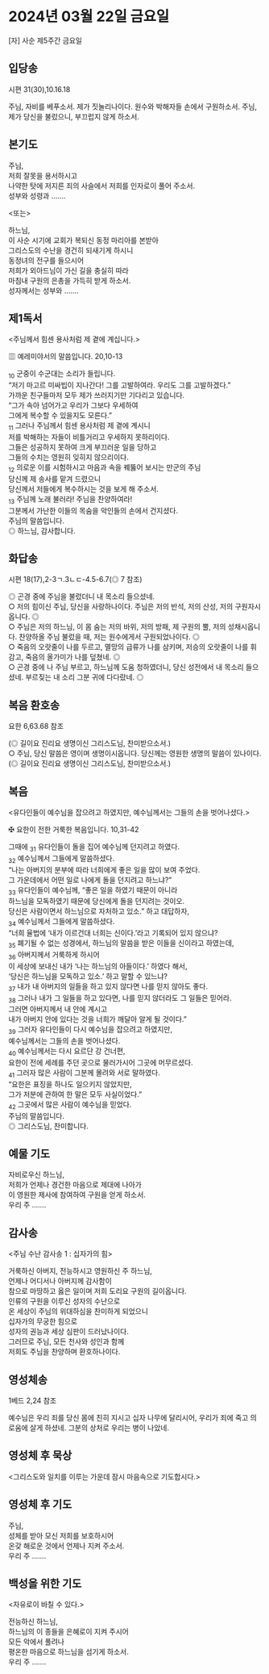 # 2024년 03월 22일 금요일

[자] 사순 제5주간 금요일  


## 입당송

시편 31(30),10.16.18

주님, 자비를 베푸소서. 제가 짓눌리나이다. 원수와 박해자들 손에서 구원하소서. 주님, 제가 당신을 불렀으니, 부끄럽지 않게 하소서.  
  
## 본기도

주님,  
저희 잘못을 용서하시고  
나약한 탓에 저지른 죄의 사슬에서 저희를 인자로이 풀어 주소서.  
성부와 성령과 …….  
  
<또는>  
  
하느님,  
이 사순 시기에 교회가 복되신 동정 마리아를 본받아  
그리스도의 수난을 경건히 되새기게 하시니  
동정녀의 전구를 들으시어  
저희가 외아드님이 가신 길을 충실히 따라  
마침내 구원의 은총을 가득히 받게 하소서.  
성자께서는 성부와 …….  
## 제1독서

<주님께서 힘센 용사처럼 제 곁에 계십니다.>

▥ 예레미야서의 말씀입니다. 20,10-13

<sub>10</sub> 군중이 수군대는 소리가 들립니다.  
“저기 마고르 미싸빕이 지나간다! 그를 고발하여라. 우리도 그를 고발하겠다.”  
가까운 친구들마저 모두 제가 쓰러지기만 기다리고 있습니다.  
“그가 속아 넘어가고 우리가 그보다 우세하여  
그에게 복수할 수 있을지도 모른다.”  
<sub>11</sub> 그러나 주님께서 힘센 용사처럼 제 곁에 계시니  
저를 박해하는 자들이 비틀거리고 우세하지 못하리이다.  
그들은 성공하지 못하여 크게 부끄러운 일을 당하고  
그들의 수치는 영원히 잊히지 않으리이다.  
<sub>12</sub> 의로운 이를 시험하시고 마음과 속을 꿰뚫어 보시는 만군의 주님  
당신께 제 송사를 맡겨 드렸으니  
당신께서 저들에게 복수하시는 것을 보게 해 주소서.  
<sub>13</sub> 주님께 노래 불러라! 주님을 찬양하여라!  
그분께서 가난한 이들의 목숨을 악인들의 손에서 건지셨다.  
주님의 말씀입니다.  
◎ 하느님, 감사합니다.  
  
## 화답송

시편 18(17),2-3ㄱ.3ㄴㄷ-4.5-6.7(◎ 7 참조)

◎ 곤경 중에 주님을 불렀더니 내 목소리 들으셨네.  
○ 저의 힘이신 주님, 당신을 사랑하나이다. 주님은 저의 반석, 저의 산성, 저의 구원자시옵니다. ◎  
○ 주님은 저의 하느님, 이 몸 숨는 저의 바위, 저의 방패, 제 구원의 뿔, 저의 성채시옵니다. 찬양하올 주님 불렀을 때, 저는 원수에게서 구원되었나이다. ◎  
○ 죽음의 오랏줄이 나를 두르고, 멸망의 급류가 나를 삼키며, 저승의 오랏줄이 나를 휘감고, 죽음의 올가미가 나를 덮쳤네. ◎  
○ 곤경 중에 나 주님 부르고, 하느님께 도움 청하였더니, 당신 성전에서 내 목소리 들으셨네. 부르짖는 내 소리 그분 귀에 다다랐네. ◎  
  
## 복음 환호송

요한 6,63.68 참조

(◎ 길이요 진리요 생명이신 그리스도님, 찬미받으소서.)  
○ 주님, 당신 말씀은 영이며 생명이시옵니다. 당신께는 영원한 생명의 말씀이 있나이다.  
(◎ 길이요 진리요 생명이신 그리스도님, 찬미받으소서.)  
  
## 복음

<유다인들이 예수님을 잡으려고 하였지만, 예수님께서는 그들의 손을 벗어나셨다.>

✠ 요한이 전한 거룩한 복음입니다. 10,31-42

그때에 <sub>31</sub> 유다인들이 돌을 집어 예수님께 던지려고 하였다.  
<sub>32</sub> 예수님께서 그들에게 말씀하셨다.  
“나는 아버지의 분부에 따라 너희에게 좋은 일을 많이 보여 주었다.  
그 가운데에서 어떤 일로 나에게 돌을 던지려고 하느냐?”  
<sub>33</sub> 유다인들이 예수님께, “좋은 일을 하였기 때문이 아니라  
하느님을 모독하였기 때문에 당신에게 돌을 던지려는 것이오.  
당신은 사람이면서 하느님으로 자처하고 있소.” 하고 대답하자,  
<sub>34</sub> 예수님께서 그들에게 말씀하셨다.  
“너희 율법에 ‘내가 이르건대 너희는 신이다.’라고 기록되어 있지 않으냐?  
<sub>35</sub> 폐기될 수 없는 성경에서, 하느님의 말씀을 받은 이들을 신이라고 하였는데,  
<sub>36</sub> 아버지께서 거룩하게 하시어  
이 세상에 보내신 내가 ‘나는 하느님의 아들이다.’ 하였다 해서,  
‘당신은 하느님을 모독하고 있소.’ 하고 말할 수 있느냐?  
<sub>37</sub> 내가 내 아버지의 일들을 하고 있지 않다면 나를 믿지 않아도 좋다.  
<sub>38</sub> 그러나 내가 그 일들을 하고 있다면, 나를 믿지 않더라도 그 일들은 믿어라.  
그러면 아버지께서 내 안에 계시고  
내가 아버지 안에 있다는 것을 너희가 깨달아 알게 될 것이다.”  
<sub>39</sub> 그러자 유다인들이 다시 예수님을 잡으려고 하였지만,  
예수님께서는 그들의 손을 벗어나셨다.  
<sub>40</sub> 예수님께서는 다시 요르단 강 건너편,  
요한이 전에 세례를 주던 곳으로 물러가시어 그곳에 머무르셨다.  
<sub>41</sub> 그러자 많은 사람이 그분께 몰려와 서로 말하였다.  
“요한은 표징을 하나도 일으키지 않았지만,  
그가 저분에 관하여 한 말은 모두 사실이었다.”  
<sub>42</sub> 그곳에서 많은 사람이 예수님을 믿었다.  
주님의 말씀입니다.  
◎ 그리스도님, 찬미합니다.  
  
## 예물 기도

자비로우신 하느님,  
저희가 언제나 경건한 마음으로 제대에 나아가  
이 영원한 제사에 참여하여 구원을 얻게 하소서.  
우리 주 …….  
  
## 감사송

<주님 수난 감사송 1 : 십자가의 힘>

거룩하신 아버지, 전능하시고 영원하신 주 하느님,  
언제나 어디서나 아버지께 감사함이  
참으로 마땅하고 옳은 일이며 저희 도리요 구원의 길이옵니다.  
인류의 구원을 이루신 성자의 수난으로  
온 세상이 주님의 위대하심을 찬미하게 되었으니  
십자가의 무궁한 힘으로  
성자의 권능과 세상 심판이 드러났나이다.  
그러므로 주님, 모든 천사와 성인과 함께  
저희도 주님을 찬양하며 환호하나이다.  
  
## 영성체송

1베드 2,24 참조

예수님은 우리 죄를 당신 몸에 친히 지시고 십자 나무에 달리시어, 우리가 죄에 죽고 의로움에 살게 하셨네. 그분의 상처로 우리는 병이 나았네.  
  
## 영성체 후 묵상

<그리스도와 일치를 이루는 가운데 잠시 마음속으로 기도합시다.>  
## 영성체 후 기도

주님,  
성체를 받아 모신 저희를 보호하시어  
온갖 해로운 것에서 언제나 지켜 주소서.  
우리 주 …….  
  
## 백성을 위한 기도

<자유로이 바칠 수 있다.>

전능하신 하느님,  
하느님의 이 종들을 은혜로이 지켜 주시어  
모든 악에서 풀려나  
평온한 마음으로 하느님을 섬기게 하소서.  
우리 주 …….